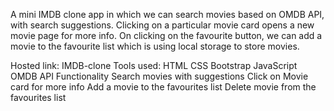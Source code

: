 A mini IMDB clone app in which we can search movies based on OMDB API, with search suggestions. Clicking on a particular movie card opens a new movie page for more info. On clicking on the favourite button, we can add a movie to the favourite list which is using local storage to store movies.

Hosted link: IMDB-clone
Tools used:
HTML
CSS
Bootstrap
JavaScript
OMDB API
Functionality
Search movies with suggestions
Click on Movie card for more info
Add a movie to the favourites list
Delete movie from the favourites list